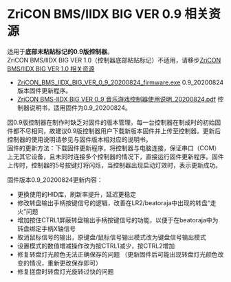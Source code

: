 # ZriCON BMS/IIDX BIG VER 0.9 相关资源
适用于**底部未粘贴标记的0.9版控制器**。<br>ZriCON BMS/IIDX BIG VER 1.0（控制器底部粘贴标记）不适用，请移步[ZriCON BMS/IIDX BIG VER 1.0 相关资源](https://github.com/nocirz/zricon-bms-iidx-big-1.0)<br>
+ [ZriCON_BMS_IIDX_BIG_VER_0_9_20200824_firmware.exe](https://github.com/nocirz/zricon-bms-iidx-big-0.9/raw/master/ZriCON_BMS_IIDX_BIG_VER_0_9_20200824_firmware.exe) 0.9_20200824版本固件更新程序。
+ [ZriCON BMS-IIDX BIG VER 0_9 音乐游戏控制器使用说明_20200824.pdf](https://github.com/nocirz/zricon-bms-iidx-big-0.9/raw/master/ZriCON%20BMS-IIDX%20BIG%20VER%200_9%20%E9%9F%B3%E4%B9%90%E6%B8%B8%E6%88%8F%E6%8E%A7%E5%88%B6%E5%99%A8%E4%BD%BF%E7%94%A8%E8%AF%B4%E6%98%8E_20200824.pdf) 控制器说明书，适用固件为0.9_20200824。

因0.9版控制器在制作时缺乏对固件的版本管理，每一台控制器在制成时的初始固件都不尽相同，故建议0.9版控制器用户下载新版本固件并上传至控制器。更新后控制器的使用说明请参见与固件版本相对应的说明书。<br>
固件的更新方法：下载固件更新程序，将控制器与电脑连接，保证串口（COM）上无其它设备，且未同时连接多个控制器的情况下，直接运行固件更新程序。固件上传时，控制器的5号按键灯将闪烁，当控制器出现启动灯效时，表示更新成功。

固件版本0.9_20200824更新内容：
+ 更换使用的HID库，刷新率提升，延迟更稳定
+ 修改转盘输出手柄按键信号的逻辑，改善在LR2/beatoraja中出现的转盘“走火”问题
+ 增加按住CTRL1屏蔽转盘输出手柄按键信号的功能，以便于在beatoraja中为转盘绑定手柄X轴信号
+ 取消鼠标信号的输出，原键盘/鼠标信号输出模式改为键盘信号输出模式
+ 设置模式的数值增减操作改为按CTRL1减少，按CTRL2增加
+ 修复转盘灯光颜色无法正确保存的问题 （更新固件后可能出现转盘灯光颜色改变的情况，重新更改保存即可）
+ 修复搓盘时转盘灯光旋转过快的问题
